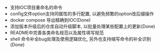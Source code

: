 - 支持IOC项目重命名的命令
- config文件option支持同属性的多行配置, 以避免频繁的option改后缀操作
- docker compose 导出精确到IOC(Done)
- 添加版本升级后的仓库自动升级脚本, 以批量处理某些配置上的更新(Done)
- README中完善各类命名规范以及属性填写规范
- shell 命令补全bug处理及使用逻辑优化, 另外也支持缩写命令的补全识别(Done)


